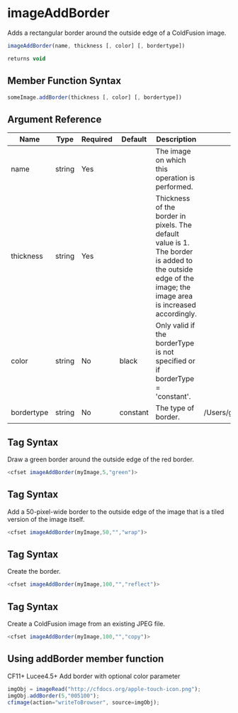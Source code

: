 # imageAddBorder

 Adds a rectangular border around the outside edge of a ColdFusion image.

```javascript
imageAddBorder(name, thickness [, color] [, bordertype])
```

```javascript
returns void
```

## Member Function Syntax

```javascript
someImage.addBorder(thickness [, color] [, bordertype])
```

## Argument Reference

| Name | Type | Required | Default | Description | Values |
| --- | --- | --- | --- | --- | --- |
| name | string | Yes |  | The image on which this operation is performed. |  |
| thickness | string | Yes |  | Thickness of the border in pixels. The default value is 1. The border is added to the outside edge of the image; the image area is increased accordingly. |  |
| color | string | No | black | Only valid if the borderType is not specified or if borderType = 'constant'. |  |
| bordertype | string | No | constant | The type of border. | /Users/garethedwards/development/github/cfdocs/docs/functions/imageaddborder.md|wrap |

## Tag Syntax

Draw a green border around the outside edge of the red border.

```javascript
<cfset imageAddBorder(myImage,5,"green")>
```

## Tag Syntax

Add a 50-pixel-wide border to the outside edge of the image that is a tiled version of the image itself.

```javascript
<cfset imageAddBorder(myImage,50,"","wrap")>
```

## Tag Syntax

Create the border.

```javascript
<cfset imageAddBorder(myImage,100,"","reflect")>
```

## Tag Syntax

Create a ColdFusion image from an existing JPEG file.

```javascript
<cfset imageAddBorder(myImage,100,"","copy")>
```

## Using addBorder member function

CF11+ Lucee4.5+ Add border with optional color parameter

```javascript
imgObj = imageRead("http://cfdocs.org/apple-touch-icon.png");
imgObj.addBorder(5,"005100");
cfimage(action="writeToBrowser", source=imgObj);
```
